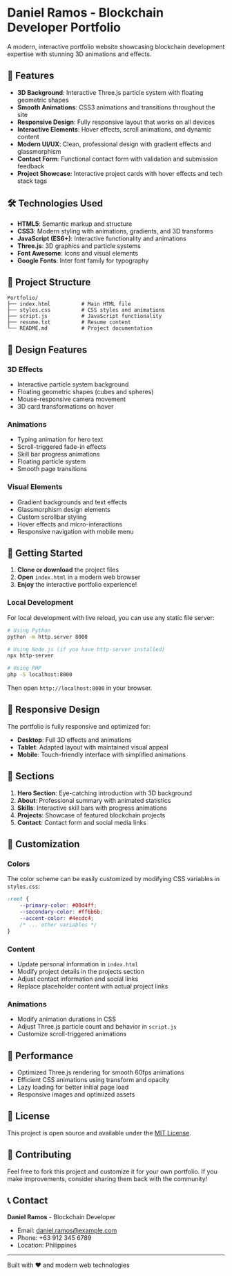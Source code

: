 # Daniel Ramos - Blockchain Developer Portfolio

A modern, interactive portfolio website showcasing blockchain development expertise with stunning 3D animations and effects.

## 🚀 Features

- **3D Background**: Interactive Three.js particle system with floating geometric shapes
- **Smooth Animations**: CSS3 animations and transitions throughout the site
- **Responsive Design**: Fully responsive layout that works on all devices
- **Interactive Elements**: Hover effects, scroll animations, and dynamic content
- **Modern UI/UX**: Clean, professional design with gradient effects and glassmorphism
- **Contact Form**: Functional contact form with validation and submission feedback
- **Project Showcase**: Interactive project cards with hover effects and tech stack tags

## 🛠️ Technologies Used

- **HTML5**: Semantic markup and structure
- **CSS3**: Modern styling with animations, gradients, and 3D transforms
- **JavaScript (ES6+)**: Interactive functionality and animations
- **Three.js**: 3D graphics and particle systems
- **Font Awesome**: Icons and visual elements
- **Google Fonts**: Inter font family for typography

## 📁 Project Structure

```
Portfolio/
├── index.html          # Main HTML file
├── styles.css          # CSS styles and animations
├── script.js           # JavaScript functionality
├── resume.txt          # Resume content
└── README.md           # Project documentation
```

## 🎨 Design Features

### 3D Effects
- Interactive particle system background
- Floating geometric shapes (cubes and spheres)
- Mouse-responsive camera movement
- 3D card transformations on hover

### Animations
- Typing animation for hero text
- Scroll-triggered fade-in effects
- Skill bar progress animations
- Floating particle system
- Smooth page transitions

### Visual Elements
- Gradient backgrounds and text effects
- Glassmorphism design elements
- Custom scrollbar styling
- Hover effects and micro-interactions
- Responsive navigation with mobile menu

## 🚀 Getting Started

1. **Clone or download** the project files
2. **Open** `index.html` in a modern web browser
3. **Enjoy** the interactive portfolio experience!

### Local Development

For local development with live reload, you can use any static file server:

```bash
# Using Python
python -m http.server 8000

# Using Node.js (if you have http-server installed)
npx http-server

# Using PHP
php -S localhost:8000
```

Then open `http://localhost:8000` in your browser.

## 📱 Responsive Design

The portfolio is fully responsive and optimized for:
- **Desktop**: Full 3D effects and animations
- **Tablet**: Adapted layout with maintained visual appeal
- **Mobile**: Touch-friendly interface with simplified animations

## 🎯 Sections

1. **Hero Section**: Eye-catching introduction with 3D background
2. **About**: Professional summary with animated statistics
3. **Skills**: Interactive skill bars with progress animations
4. **Projects**: Showcase of featured blockchain projects
5. **Contact**: Contact form and social media links

## 🔧 Customization

### Colors
The color scheme can be easily customized by modifying CSS variables in `styles.css`:

```css
:root {
    --primary-color: #00d4ff;
    --secondary-color: #ff6b6b;
    --accent-color: #4ecdc4;
    /* ... other variables */
}
```

### Content
- Update personal information in `index.html`
- Modify project details in the projects section
- Adjust contact information and social links
- Replace placeholder content with actual project links

### Animations
- Modify animation durations in CSS
- Adjust Three.js particle count and behavior in `script.js`
- Customize scroll-triggered animations

## 🌟 Performance

- Optimized Three.js rendering for smooth 60fps animations
- Efficient CSS animations using transform and opacity
- Lazy loading for better initial page load
- Responsive images and optimized assets

## 📄 License

This project is open source and available under the [MIT License](LICENSE).

## 🤝 Contributing

Feel free to fork this project and customize it for your own portfolio. If you make improvements, consider sharing them back with the community!

## 📞 Contact

**Daniel Ramos** - Blockchain Developer
- Email: daniel.ramos@example.com
- Phone: +63 912 345 6789
- Location: Philippines

---

Built with ❤️ and modern web technologies
